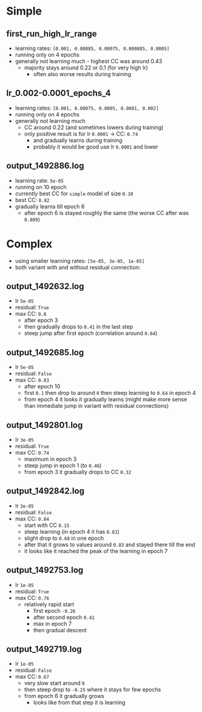 # Simple

## first_run_high_lr_range
- learning rates: `[0.001, 0.00885, 0.00075, 0.000885, 0.0005]`
- running only on 4 epochs
- generally not learning much - highest CC was around 0.43
    - majority stays around 0.22 or 0.1 (for very high lr)
        - often also worse results during training

## lr_0.002-0.0001_epochs_4
- learning rates: `[0.001, 0.00075, 0.0005, 0.0001, 0.002]`
- running only on 4 epochs
- generally not learning much
    - CC around 0.22 (and sometimes lowers during training)
    - only positive result is for lr `0.0001` -> CC: `0.74`
        - and gradually learns during training
        - probably it would be good use lr `0.0001` and lower

## output_1492886.log
- learning rate: `5e-05`
- running on 10 epoch
- currently best CC for `simple` model of size `0.10`
- best CC:  `0.82`
- gradually learns till epoch 6
    - after epoch 6 is stayed roughly the same (the worse CC after was `0.809`)


# Complex
- using smaller learning rates: `[5e-05, 3e-05, 1e-05]`
- both variant with and without residual connection:

## output_1492632.log
- lr `5e-05`
- residual: `True`
- max CC: `0.8`
    - after epoch 3
    - then gradually drops to `0.41` in the last step
    - steep jump after first epoch (correlation around `0.64`)

## output_1492685.log
- lr `5e-05`
- residual: `False`
- max CC: `0.83`
    - after epoch 10
    - first `0.1` then drop to around `0` then steep learning to `0.64` in epoch 4
    - from epoch 4 it looks it gradually learns (might make more sense than immediate jump in variant with residual connections)


## output_1492801.log 
- lr `3e-05`
- residual: `True`
- max CC: `0.74`
    - maximum in epoch 3
    - steep jump in epoch 1 (to `0.46`)
    - from epoch 3 it gradually drops to CC `0.32`

## output_1492842.log
- lr `3e-05`
- residual: `False`
- max CC: `0.84`
    - start with CC `0.15`
    - steep learning (in epoch 4 it has `0.81`)
    - slight drop to `0.68` in one epoch
    - after that it grows to values around `0.83` and stayed there till the end
    - it looks like it reached the peak of the learning in epoch 7

## output_1492753.log
- lr `1e-05`
- residual: `True`
- max CC: `0.76`
    - relatively rapid start 
        - first epoch `-0.26`
        - after second epoch `0.41`
        - max in epoch 7
        - then gradual descent

## output_1492719.log 
- lr `1e-05`
- residual: `False`
- max CC: `0.67`
    - very slow start around `0`
    - then steep drop to `-0.25` where it stays for few epochs
    - from epoch 6 it gradually grows 
        - looks like from that step it is learning